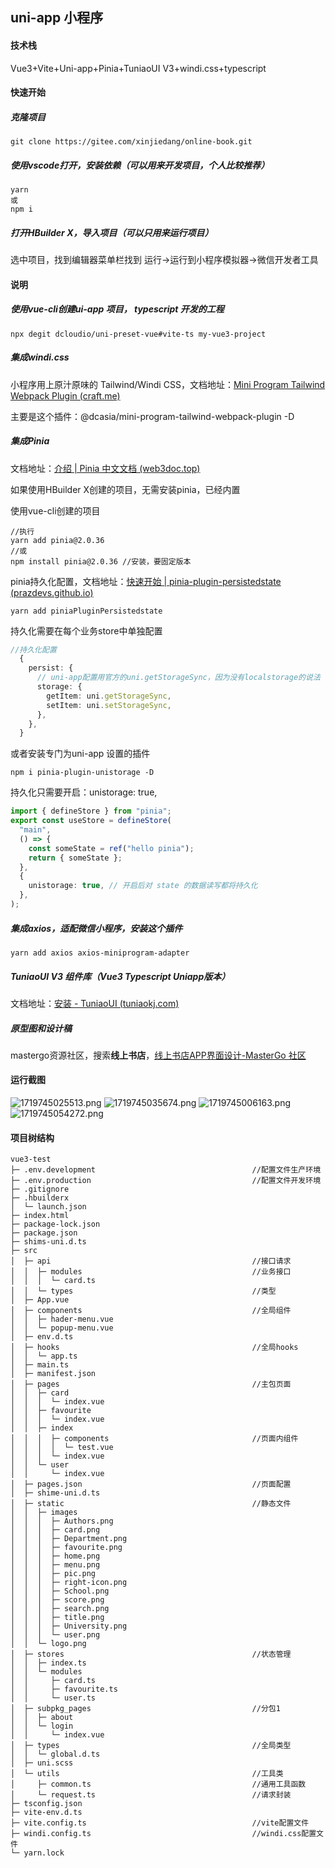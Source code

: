 ## uni-app 小程序 

#### 技术栈

Vue3+Vite+Uni-app+Pinia+TuniaoUI V3+windi.css+typescript 

#### 快速开始

##### 克隆项目

```shell
git clone https://gitee.com/xinjiedang/online-book.git
```

##### 使用vscode打开，安装依赖（可以用来开发项目，个人比较推荐）

```shell
yarn
或
npm i
```

##### 打开HBuilder X，导入项目（可以只用来运行项目）

选中项目，找到编辑器菜单栏找到  运行->运行到小程序模拟器->微信开发者工具

#### 说明

##### 使用vue-cli创建ui-app 项目， typescript 开发的工程

```she
npx degit dcloudio/uni-preset-vue#vite-ts my-vue3-project
```

##### 集成windi.css

小程序用上原汁原味的 Tailwind/Windi CSS，文档地址：[Mini Program Tailwind Webpack Plugin (craft.me)](https://true.craft.me/Wx2f9cjGwyZYOx/x/8049AFBE-6BA8-4513-B2A7-528633DE83E8)

主要是这个插件：@dcasia/mini-program-tailwind-webpack-plugin -D

##### 集成Pinia

文档地址：[介绍 | Pinia 中文文档 (web3doc.top)](https://pinia.web3doc.top/introduction.html)

如果使用HBuilder X创建的项目，无需安装pinia，已经内置

使用vue-cli创建的项目

```shell
//执行 
yarn add pinia@2.0.36
//或
npm install pinia@2.0.36 //安装，要固定版本
```

pinia持久化配置，文档地址：[快速开始 | pinia-plugin-persistedstate (prazdevs.github.io)](https://prazdevs.github.io/pinia-plugin-persistedstate/zh/guide/)

```
yarn add piniaPluginPersistedstate
```

持久化需要在每个业务store中单独配置

```typescript
//持久化配置
  {
    persist: {
      // uni-app配置用官方的uni.getStorageSync，因为没有localstorage的说法
      storage: {
        getItem: uni.getStorageSync,
        setItem: uni.setStorageSync,
      },
    },
  }
```

或者安装专门为uni-app 设置的插件

```shell
npm i pinia-plugin-unistorage -D
```

持久化只需要开启：unistorage: true, 

```typescript
import { defineStore } from "pinia";
export const useStore = defineStore(
  "main",
  () => {
    const someState = ref("hello pinia");
    return { someState };
  },
  {
    unistorage: true, // 开启后对 state 的数据读写都将持久化
  },
);
```

##### 集成axios，适配微信小程序，安装这个插件

```shell
yarn add axios axios-miniprogram-adapter
```

##### TuniaoUI V3 组件库（Vue3 Typescript Uniapp版本）

文档地址：[安装 - TuniaoUI (tuniaokj.com)](https://vue3.tuniaokj.com/doc/guide/install.html)

##### 原型图和设计稿

mastergo资源社区，搜索**线上书店**，[线上书店APP界面设计-MasterGo 社区](https://mastergo.com/community/resource/9910?from=card)

#### 运行截图

![1719745025513.png](https://img.picui.cn/free/2024/06/30/668139bfd9045.png)
![1719745035674.png](https://img.picui.cn/free/2024/06/30/668139bfdc26e.png)
![1719745006163.png](https://img.picui.cn/free/2024/06/30/668139c05ab5a.png)
![1719745054272.png](https://img.picui.cn/free/2024/06/30/668139c05f558.png)





#### 项目树结构

```
vue3-test
├─ .env.development                                   //配置文件生产环境
├─ .env.production                                    //配置文件开发环境
├─ .gitignore
├─ .hbuilderx
│  └─ launch.json
├─ index.html
├─ package-lock.json
├─ package.json
├─ shims-uni.d.ts
├─ src
│  ├─ api                                             //接口请求
│  │  ├─ modules                                      //业务接口
│  │  │  └─ card.ts
│  │  └─ types                                        //类型
│  ├─ App.vue
│  ├─ components                                      //全局组件
│  │  ├─ hader-menu.vue
│  │  └─ popup-menu.vue
│  ├─ env.d.ts
│  ├─ hooks                                           //全局hooks
│  │  └─ app.ts
│  ├─ main.ts
│  ├─ manifest.json
│  ├─ pages                                           //主包页面
│  │  ├─ card
│  │  │  └─ index.vue
│  │  ├─ favourite
│  │  │  └─ index.vue
│  │  ├─ index
│  │  │  ├─ components                                //页面内组件
│  │  │  │  └─ test.vue
│  │  │  └─ index.vue
│  │  └─ user
│  │     └─ index.vue
│  ├─ pages.json                                      //页面配置
│  ├─ shime-uni.d.ts
│  ├─ static                                          //静态文件
│  │  ├─ images
│  │  │  ├─ Authors.png
│  │  │  ├─ card.png
│  │  │  ├─ Department.png
│  │  │  ├─ favourite.png
│  │  │  ├─ home.png
│  │  │  ├─ menu.png
│  │  │  ├─ pic.png
│  │  │  ├─ right-icon.png
│  │  │  ├─ School.png
│  │  │  ├─ score.png
│  │  │  ├─ search.png
│  │  │  ├─ title.png
│  │  │  ├─ University.png
│  │  │  └─ user.png
│  │  └─ logo.png
│  ├─ stores                                          //状态管理
│  │  ├─ index.ts
│  │  └─ modules
│  │     ├─ card.ts
│  │     ├─ favourite.ts
│  │     └─ user.ts
│  ├─ subpkg_pages                                    //分包1
│  │  ├─ about
│  │  └─ login
│  │     └─ index.vue
│  ├─ types                                           //全局类型
│  │  └─ global.d.ts
│  ├─ uni.scss
│  └─ utils                                           //工具类
│     ├─ common.ts                                    //通用工具函数
│     └─ request.ts                                   //请求封装
├─ tsconfig.json
├─ vite-env.d.ts
├─ vite.config.ts                                     //vite配置文件
├─ windi.config.ts                                    //windi.css配置文件
└─ yarn.lock

```



